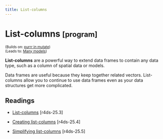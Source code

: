 ```yaml
---
title: List-columns
---
```


<!-- Generated automatically from list-cols.yml. Do not edit by hand -->

# List-columns <small class='program'>[program]</small>
<small>(Builds on: [purrr in mutate](purrr-mutate.md))</small>  
<small>(Leads to: [Many models](model-many.md))</small>

**List-columns** are a powerful way to extend data frames to contain any
data type, such as a column of spatial data or models.

Data frames are useful because they keep together related vectors.
List-columns allow you to continue to use data frames even as your data
structures get more complicated.

## Readings

  * [List-columns](http://r4ds.had.co.nz/many-models.html#list-columns-1) [r4ds-25.3]

  * [Creating list-columns](http://r4ds.had.co.nz/many-models.html#creating-list-columns) [r4ds-25.4]

  * [Simplifying list-columns](http://r4ds.had.co.nz/many-models.html#simplifying-list-columns) [r4ds-25.5]


